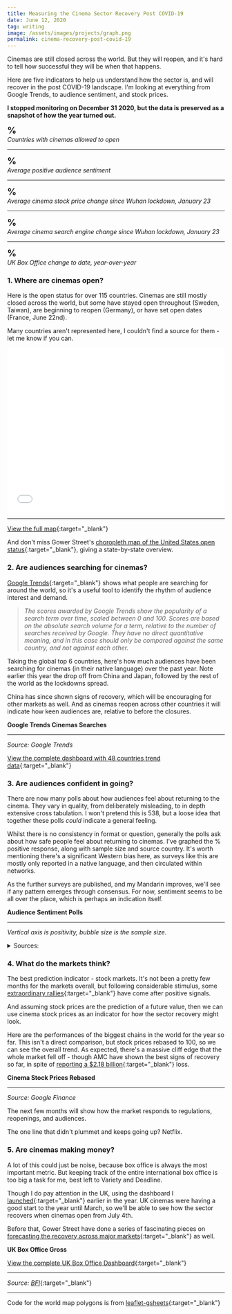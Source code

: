```yaml
---
title: Measuring the Cinema Sector Recovery Post COVID-19
date: June 12, 2020
tag: writing
image: /assets/images/projects/graph.png
permalink: cinema-recovery-post-covid-19
---
```

<script type="text/javascript" src="https://www.gstatic.com/charts/loader.js"></script>
<script type="text/javascript" src="/assets/charts/cinema-recovery.js"></script>

<style>
.google-visualization-table-table,
.google-visualization-table-tr-even,
.google-visualization-table-tr-head {
	background-color: rgba(255, 255, 255, 0);
}
.google-visualization-table .gradient {
	background-image: none;
}
.counter-wrapper {
	font-weight: bold;
	font-size: 1.5em;
}
.counter {
	display: inline-block;
}

h6 {
	font-size: 1em;
	margin: 0;
	letter-spacing: -0.01em;
}
</style>

Cinemas are still closed across the world. But they will reopen, and it's hard to tell how successful they will be when that happens.

Here are five indicators to help us understand how the sector is, and will recover in the post COVID-19 landscape. I'm looking at everything from Google Trends, to audience sentiment, and stock prices.

**I stopped monitoring on December 31 2020, but the data is preserved as a snapshot of how the year turned out.**

<div class="line"></div>

<div class="counter-wrapper"><div class="counter" id="open-percent"></div>%</div>

###### Countries with cinemas allowed to open

<hr>

<div class="counter-wrapper"><div class="counter" id="sentiment"></div>%</div>

###### Average positive audience sentiment
<hr>

<div class="counter-wrapper"><div class="counter" id="stock-change"></div>%</div>

###### Average cinema stock price change since Wuhan lockdown, January 23
<hr>

<div class="counter-wrapper"><div class="counter" id="trends-change"></div>%</div>

###### Average cinema search engine change since Wuhan lockdown, January 23
<hr>

<div class="counter-wrapper"><div class="counter" id="box-office-change"></div>%</div>

###### UK Box Office change to date, year-over-year

<div class="line"></div>

### 1. Where are cinemas open?

Here is the open status for over 115 countries. Cinemas are still mostly closed across the world, but some have stayed open throughout (Sweden, Taiwan), are beginning to reopen (Germany), or have set open dates (France, June 22nd).

Many countries aren't represented here, I couldn't find a source for them - let me know if you can.

<iframe width="100%" height="380" seamless frameborder="0" scrolling="no" src="/assets/cinema-map/map.html"></iframe>
<hr>

[View the full map](/assets/cinema-map/map.html){:target="_blank"}

And don't miss Gower Street's [choropleth map of the United States open status](https://gower.st/articles/reopen-sesame-domestic-theater-numbers-growing-interactive/){:target="_blank"}, giving a state-by-state overview.

<div class="line"></div>

### 2. Are audiences searching for cinemas?

[Google Trends](https://trends.google.com/trends/){:target="_blank"} shows what people are searching for around the world, so it's a useful tool to identify the rhythm of audience interest and demand.

>_The scores awarded by Google Trends show the popularity of a search term over time, scaled between 0 and 100. Scores are based on the absolute search volume for a term, relative to the number of searches received by Google. They have no direct quantitative meaning, and in this case should only be compared against the same country, and not against each other._

Taking the global top 6 countries, here's how much audiences have been searching for cinemas (in their native language) over the past year. Note earlier this year the drop off from China and Japan, followed by the rest of the world as the lockdowns spread.

China has since shown signs of recovery, which will be encouraging for other markets as well. And as cinemas reopen across other countries it will indicate how keen audiences are, relative to before the closures.

**Google Trends Cinemas Searches**
<div id="trend-vis" class="chart"></div>

<hr>

_Source: Google Trends_

[View the complete dashboard with 48 countries trend data](/assets/cinema-map/trends.html){:target="_blank"}

<div class="line"></div>

### 3. Are audiences confident in going?

There are now many polls about how audiences feel about returning to the cinema. They vary in quality, from deliberately misleading, to in depth extensive cross tabulation. I won't pretend this is 538, but a loose idea that together these polls _could_ indicate a general feeling.

Whilst there is no consistency in format or question, generally the polls ask about how safe people feel about returning to cinemas. I've graphed the % positive response, along with sample size and source country. It's worth mentioning there's a significant Western bias here, as surveys like this are mostly only reported in a native language, and then circulated within networks.

As the further surveys are published, and my Mandarin improves, we'll see if any pattern emerges through consensus. For now, sentiment seems to be all over the place, which is perhaps an indication itself.

**Audience Sentiment Polls**
<div id="bubble-vis" class="chart"></div>
<hr>

_Vertical axis is positivity, bubble size is the sample size._

<details>
	<summary>Sources:</summary>

<div id="table-vis" class="chart"></div>
</details>

<div class="line"></div>

### 4. What do the markets think?

The best prediction indicator - stock markets. It's not been a pretty few months for the markets overall, but following considerable stimulus, some [extraordinary rallies](https://www.bloomberg.com/news/articles/2020-06-07/asian-stocks-look-set-for-gains-dollar-mixed-markets-wrap){:target="_blank"} have come after positive signals.

And assuming stock prices are the prediction of a future value, then we can use cinema stock prices as an indicator for how the sector recovery might look.

Here are the performances of the biggest chains in the world for the year so far. This isn't a direct comparison, but stock prices rebased to 100, so we can see the overall trend. As expected, there's a massive cliff edge that the whole market fell off - though AMC have shown the best signs of recovery so far, in spite of [reporting a $2.18 billion](https://www.bloomberg.com/news/articles/2020-06-09/amc-turns-to-reopening-plans-after-reporting-2-18-billion-loss){:target="_blank"} loss.

**Cinema Stock Prices Rebased**
<div id="stockmarket-vis" class="chart"></div>

<hr>

_Source: Google Finance_

The next few months will show how the market responds to regulations, reopenings, and audiences.

The one line that didn't plummet and keeps going up? Netflix.

<div class="line"></div>

### 5. Are cinemas making money?

A lot of this could just be noise, because box office is always the most important metric. But keeping track of the entire international box office is too big a task for me, best left to Variety and Deadline. 

Though I do pay attention in the UK, using the dashboard I [launched](/uk-box-office-dashboard){:target="_blank"} earlier in the year. UK cinemas were having a good start to the year until March, so we'll be able to see how the sector recovers when cinemas open from July 4th.

Before that, Gower Street have done a series of fascinating pieces on [forecasting the recovery across major markets](https://gower.st/articles/tag/prediction/){:target="_blank"} as well.

**UK Box Office Gross**
<div id="boxoffice-vis" class="chart"></div>

[View the complete UK Box Office Dashboard](https://boxoffice.rae.li){:target="_blank"}

<hr>

_Source:_ [_BFI_](https://www.bfi.org.uk/education-research/film-industry-statistics-research/weekend-box-office-figures){:target="_blank"}

<div class="line"></div>

<hr>

Code for the world map polygons is from [leaflet-gsheets](https://github.com/carderne/leaflet-gsheets){:target="_blank"}
